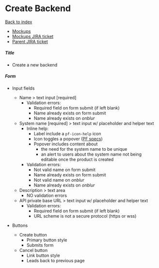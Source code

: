 # Create Backend

[Back to index](../index.md)

* [Mockups](https://marvelapp.com/prototype/12844cg4)
* [Mockups JIRA ticket](https://issues.redhat.com/browse/APPDUX-343)
* [Parent JIRA ticket](https://issues.redhat.com/browse/THREESCALE-5575)

##### Title
* Create a new backend

##### Form
* Input fields
  * Name > text input [required]
    * Validation errors:
      * Required field on form submit (if left blank)
      * Name already exists on form submit
      * Name already exists on _onblur_
  * System name [required] > text input w/ placeholder and helper text
    * Inline help:
      * Label include a `pf-icon-help` icon
      * Icon toggles a popover ([PF specs](https://www.patternfly.org/v4/documentation/react/components/popover))
      * Popover includes content about
        * the need for the system name to be unique
        * an alert to users about the system name not being editable once the product is created
    * Validation errors:
      * Not valid name on form submit
      * Name already exists on form submit
      * Not valid name on _onblur_
      * Name already exists on _onblur_
  * Description > text area
    * NO validation errors
  * API private base URL > text input w/ placeholder and helper text
    * Validation errors:
      * Required field on form submit (if left blank)
      * URL scheme is not a secure protocol (https or wss)

* Buttons
  * Create button
    * Primary button style
    * Submits form
  * Cancel button
    * Link button style
    * Leads back to previous page
